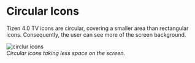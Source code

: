 # Circular Icons

Tizen 4.0 TV icons are circular, covering a smaller area than
rectangular icons. Consequently, the user can see more of the screen
background.



![circlur icons](media/dp_01_sim_circle_re-850x478.png)  
*Circular icons taking less space on the screen.*
